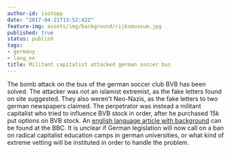 ```yaml
---
author-id: isotopp
date: "2017-04-21T13:52:42Z"
feature-img: assets/img/background/rijksmuseum.jpg
published: true
status: publish
tags:
- germany
- lang_en
title: Militant capitalist attacked german soccer bus
---
```

The bomb attack on the bus of the german soccer club BVB has been solved.
The attacker was not an islamist extremist, as the fake letters found on
site suggested. They also weren't Neo-Nazis, as the fake letters to two
german newspapers claimed. The perpetrator was instead a militant capitalist
who tried to influence BVB stock in order, after he purchased 15k put
options on BVB stock. An
[english language article with background](http://www.bbc.com/news/world-europe-39664212) 
can be found at the BBC. It is unclear if German legislation will now call
on a ban on radical capitalist education camps in german universities, or
what kind of extreme vetting will be instituted in order to handle the
problem.
